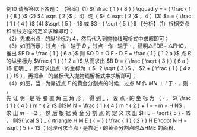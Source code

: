 例10 请解答以下各题： 【答案】(1) ${ \frac { 1 } { 8 } } \qquad y = - { \frac { 1 } { 8 } }$ (2) $4 \sqrt { 2 }$ ，4）或（ $- 4 \sqrt { 2 }$ ，4 ）(3) $a = { \frac { 1 } { 4 } }$
(4) $\sqrt { 5 } - 1$ 或 $3 - { \sqrt { 5 } }$ 【分析】（1）根据交点和准线方程的定义求解即可；  
（2）先求出点 $\cdot$ 的纵坐标为 4，然后代入到抛物线解析式中求解即可；  
（3）如图所示，过点 $\cdot$ 作 $\cdot$ 轴于 $D$ ，过点 $\cdot$ 作 $\cdot$ 轴于 $\cdot$ ，证明△FDB∽△FHC，推出 $F D = \frac { 1 } { 6 a }$ 则 $O D = O F - D F = \frac { 1 } { 1 2 a }$ 点 $B$ 的纵坐标为 $\frac { 1 } { 1 2 a }$ 从而求出 $B D = { \frac { \sqrt { 3 } } { 6 a } }$ 证明 $\_$ ，即可求出点 $\cdot$ 的坐标为（ $- 2 \sqrt { 3 }$ ， $2 + { \frac { 1 } { 4 a } } )$ ），再把点 $\cdot$ 的坐标代入抛物线解析式中求解即可；  
（4）如图，当 $\cdot$ 为靠近点 $F$ 的黄金分割点的时候，过点 $M$ 作 $M N \perp l$ 于 $\cdot$ ，则 $\cdot$ ，  
先 证 明 $\cdot$ 是 等 腰 直 角 三 角 形 ， 得 到 $\_$ ， 设 点 $\cdot$ 的 坐 标 为 （ $\cdot$ ， ${ \frac { 1 } { 4 } } m ^ { 2 }$ 则$M N = \frac { 1 } { 4 } m ^ { 2 } + 1 = - m = H N$ ， 求 出 $m = - 2$ ， 然 后 根 据 黄 金 分 割 点 的 定 义 求 出 $H E = \sqrt { 5 } - 1$ ， 则${ \cal S } _ { \triangle H M E } { = } { \frac { 1 } { 2 } } H E \cdot N H = \sqrt { 5 } - 1$ ；同理可求当点 $\cdot$ 是靠近 $\cdot$ 的黄金分割点时△HME 的面积．
